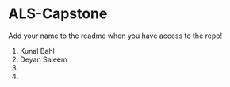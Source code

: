 # ALS-Capstone
Add your name to the readme when you have access to the repo!

1. Kunal Bahl
2. Deyan Saleem
3.
4. 
